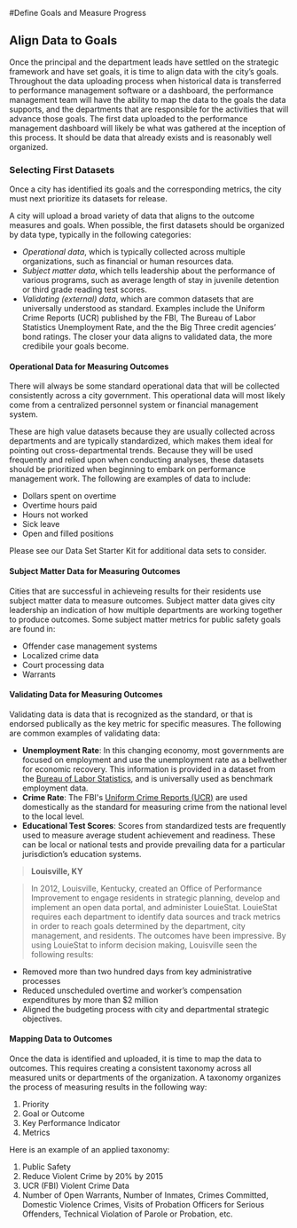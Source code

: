 #Define Goals and Measure Progress
## Align Data to Goals

Once the principal and the department leads have settled on the strategic framework and have set goals, it is time to align data with the city’s goals. Throughout the data uploading process when historical data is transferred to performance management software or a dashboard, the performance management team will have the ability to map the data to the goals the data supports, and the departments that are responsible for the activities that will advance those goals. The first data uploaded to the performance management dashboard will likely be what was gathered at the inception of this process. It should be data that already exists and is reasonably well organized.

### Selecting First Datasets

Once a city has identified its goals and the corresponding metrics, the city must next prioritize its datasets for release.

A city will upload a broad variety of data that aligns to the outcome measures and goals. When possible, the first datasets should be organized by data type, typically in the following categories:

* *Operational data*, which is typically collected across multiple organizations, such as financial or human resources data.
* *Subject matter data*, which tells leadership about the performance of various programs, such as average length of stay in juvenile detention or third grade reading test scores.
* *Validating (external) data*, which are common datasets that are universally understood as standard. Examples include the Uniform Crime Reports (UCR) published by the FBI, The Bureau of Labor Statistics Unemployment Rate, and the the Big Three credit agencies’ bond ratings. The closer your data aligns to validated data, the more credibile your goals become.

#### Operational Data for Measuring Outcomes

There will always be some standard operational data that will be collected consistently across a city government. This operational data will most likely come from a centralized personnel system or financial management system.

These are high value datasets because they are usually collected across departments and are typically standardized, which makes them ideal for pointing out cross-departmental trends. Because they will be used frequently and relied upon when conducting analyses, these datasets should be prioritized when beginning to embark on performance management work. The following are examples of data to include:

* Dollars spent on overtime
* Overtime hours paid
* Hours not worked
* Sick leave
* Open and filled positions

Please see our Data Set Starter Kit for additional data sets to consider.

#### Subject Matter Data for Measuring Outcomes

Cities that are successful in achieveing results for their residents use subject matter data to measure outcomes. Subject matter data gives city leadership an indication of how multiple departments are working together to produce outcomes. Some subject matter metrics for public safety goals are found in:

* Offender case management systems
* Localized crime data
* Court processing data
* Warrants

#### Validating Data for Measuring Outcomes

Validating data is data that is recognized as the standard, or that  is endorsed publically as the key metric for specific measures. The following are common examples of validating data:

* **Unemployment Rate**: In this changing economy, most governments are focused on employment and use the unemployment rate as a bellwether for economic recovery. This information is provided in a dataset from the [Bureau of Labor Statistics](http://www.bls.gov/), and is universally used as benchmark employment data.
* **Crime Rate**: The FBI's [Uniform Crime Reports (UCR)](https://www.fbi.gov/about-us/cjis/ucr/ucr) are used domestically as the standard for measuring crime from the national level to the local level.
* **Educational Test Scores**: Scores from standardized tests are frequently used to measure average student achievement and readiness. These can be local or national tests and provide prevailing data for a particular jurisdiction’s education systems.

> **Louisville, KY**

> In 2012, Louisville, Kentucky, created an Office of Performance Improvement to engage residents in strategic planning, develop and implement an open data portal, and administer LouieStat. LouieStat requires each department to identify data sources and track metrics in order to reach goals determined by the department, city management, and residents. The outcomes have been impressive. By using LouieStat to inform decision making, Louisville seen the following results:
* Removed more than two hundred days from key administrative processes
* Reduced unscheduled overtime and worker’s compensation expenditures by more than $2 million
* Aligned the budgeting process with city and departmental strategic objectives.


#### Mapping Data to Outcomes

Once the data is identified and uploaded, it is time to map the data to outcomes. This requires creating a consistent taxonomy across all measured units or departments of the organization. A taxonomy organizes the process of measuring results in the following way:
1. Priority
1. Goal or Outcome
1. Key Performance Indicator
1. Metrics

Here is an example of an applied taxonomy:
1. Public Safety
1. Reduce Violent Crime by 20% by 2015
1. UCR (FBI) Violent Crime Data
1. Number of Open Warrants, Number of Inmates, Crimes Committed, Domestic Violence Crimes, Visits of Probation Officers for Serious Offenders, Technical Violation of Parole or Probation, etc.